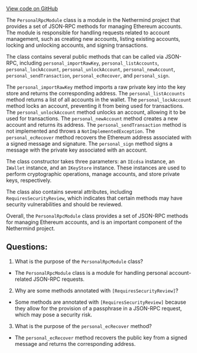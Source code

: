 [View code on GitHub](https://github.com/NethermindEth/nethermind/src/Nethermind/Nethermind.JsonRpc/Modules/Personal/PersonalRpcModule.cs)

The `PersonalRpcModule` class is a module in the Nethermind project that provides a set of JSON-RPC methods for managing Ethereum accounts. The module is responsible for handling requests related to account management, such as creating new accounts, listing existing accounts, locking and unlocking accounts, and signing transactions.

The class contains several public methods that can be called via JSON-RPC, including `personal_importRawKey`, `personal_listAccounts`, `personal_lockAccount`, `personal_unlockAccount`, `personal_newAccount`, `personal_sendTransaction`, `personal_ecRecover`, and `personal_sign`. 

The `personal_importRawKey` method imports a raw private key into the key store and returns the corresponding address. The `personal_listAccounts` method returns a list of all accounts in the wallet. The `personal_lockAccount` method locks an account, preventing it from being used for transactions. The `personal_unlockAccount` method unlocks an account, allowing it to be used for transactions. The `personal_newAccount` method creates a new account and returns its address. The `personal_sendTransaction` method is not implemented and throws a `NotImplementedException`. The `personal_ecRecover` method recovers the Ethereum address associated with a signed message and signature. The `personal_sign` method signs a message with the private key associated with an account.

The class constructor takes three parameters: an `IEcdsa` instance, an `IWallet` instance, and an `IKeyStore` instance. These instances are used to perform cryptographic operations, manage accounts, and store private keys, respectively.

The class also contains several attributes, including `RequiresSecurityReview`, which indicates that certain methods may have security vulnerabilities and should be reviewed.

Overall, the `PersonalRpcModule` class provides a set of JSON-RPC methods for managing Ethereum accounts, and is an important component of the Nethermind project.
## Questions: 
 1. What is the purpose of the `PersonalRpcModule` class?
- The `PersonalRpcModule` class is a module for handling personal account-related JSON-RPC requests.

2. Why are some methods annotated with `[RequiresSecurityReview]`?
- Some methods are annotated with `[RequiresSecurityReview]` because they allow for the provision of a passphrase in a JSON-RPC request, which may pose a security risk.

3. What is the purpose of the `personal_ecRecover` method?
- The `personal_ecRecover` method recovers the public key from a signed message and returns the corresponding address.